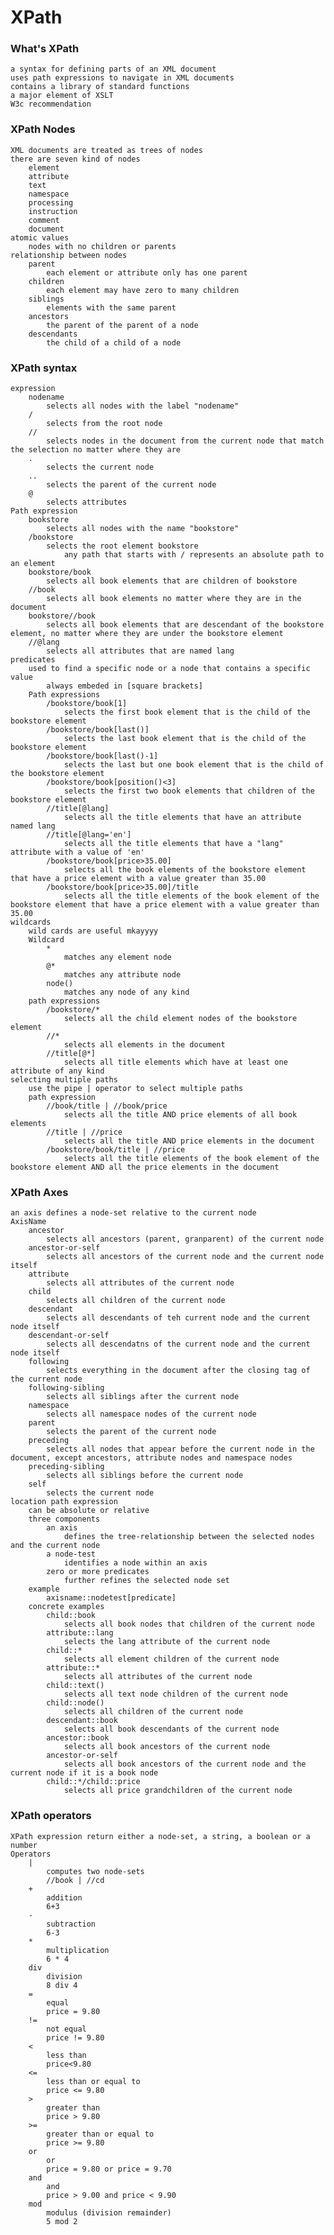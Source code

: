 # XPath 
	
### What's XPath
	a syntax for defining parts of an XML document 
	uses path expressions to navigate in XML documents
	contains a library of standard functions 
	a major element of XSLT 
	W3c recommendation 

### XPath Nodes
	XML documents are treated as trees of nodes 
	there are seven kind of nodes 
		element 
		attribute 
		text 
		namespace 
		processing 
		instruction 
		comment 
		document 
	atomic values 
		nodes with no children or parents 
	relationship between nodes
		parent 
			each element or attribute only has one parent 
		children 
			each element may have zero to many children 
		siblings 
			elements with the same parent
		ancestors 
			the parent of the parent of a node
		descendants 
			the child of a child of a node

### XPath syntax
	expression	
		nodename 
			selects all nodes with the label "nodename"
		/ 
			selects from the root node
		// 
			selects nodes in the document from the current node that match the selection no matter where they are
		. 
			selects the current node
		.. 
			selects the parent of the current node 
		@ 
			selects attributes 
	Path expression 
		bookstore 
			selects all nodes with the name "bookstore"
		/bookstore 
			selects the root element bookstore 
				any path that starts with / represents an absolute path to an element 
		bookstore/book
			selects all book elements that are children of bookstore 
		//book 
			selects all book elements no matter where they are in the document 
		bookstore//book 
			selects all book elements that are descendant of the bookstore element, no matter where they are under the bookstore element 
		//@lang
			selects all attributes that are named lang
	predicates 
		used to find a specific node or a node that contains a specific value 
			always embeded in [square brackets]
		Path expressions
			/bookstore/book[1]
				selects the first book element that is the child of the bookstore element 
			/bookstore/book[last()]
				selects the last book element that is the child of the bookstore element 
			/bookstore/book[last()-1]
				selects the last but one book element that is the child of the bookstore element 
			/bookstore/book[position()<3]
				selects the first two book elements that children of the bookstore element 
			//title[@lang]
				selects all the title elements that have an attribute named lang
			//title[@lang='en']
				selects all the title elements that have a "lang" attribute with a value of 'en'
			/bookstore/book[price>35.00]
				selects all the book elements of the bookstore element that have a price element with a value greater than 35.00
			/bookstore/book[price>35.00]/title
				selects all the title elements of the book element of the bookstore element that have a price element with a value greater than 35.00
	wildcards
		wild cards are useful mkayyyy
		Wildcard
			* 
				matches any element node
			@* 
				matches any attribute node
			node()
				matches any node of any kind
		path expressions
			/bookstore/*
				selects all the child element nodes of the bookstore element 
			//* 
				selects all elements in the document 
			//title[@*]
				selects all title elements which have at least one attribute of any kind
	selecting multiple paths 
		use the pipe | operator to select multiple paths
		path expression
			//book/title | //book/price
				selects all the title AND price elements of all book elements 
			//title | //price 
				selects all the title AND price elements in the document 
			/bookstore/book/title | //price 
				selects all the title elements of the book element of the bookstore element AND all the price elements in the document 

### XPath Axes 
	an axis defines a node-set relative to the current node
	AxisName 
		ancestor 
			selects all ancestors (parent, granparent) of the current node
		ancestor-or-self
			selects all ancestors of the current node and the current node itself 
		attribute 
			selects all attributes of the current node
		child 
			selects all children of the current node 
		descendant 
			selects all descendants of teh current node and the current node itself
		descendant-or-self
			selects all descendatns of the current node and the current node itself 
		following 
			selects everything in the document after the closing tag of the current node
		following-sibling 
			selects all siblings after the current node
		namespace 
			selects all namespace nodes of the current node
		parent 
			selects the parent of the current node 
		preceding 
			selects all nodes that appear before the current node in the document, except ancestors, attribute nodes and namespace nodes 
		preceding-sibling 
			selects all siblings before the current node
		self 
			selects the current node 
	location path expression 
		can be absolute or relative 
		three components 
			an axis
				defines the tree-relationship between the selected nodes and the current node
			a node-test
				identifies a node within an axis
			zero or more predicates
				further refines the selected node set
		example 
			axisname::nodetest[predicate]
		concrete examples 
			child::book
				selects all book nodes that children of the current node
			attribute::lang
				selects the lang attribute of the current node
			child::* 
				selects all element children of the current node 
			attribute::* 
				selects all attributes of the current node
			child::text()
				selects all text node children of the current node 
			child::node()
				selects all children of the current node
			descendant::book
				selects all book descendants of the current node
			ancestor::book
				selects all book ancestors of the current node
			ancestor-or-self
				selects all book ancestors of the current node and the current node if it is a book node 
			child::*/child::price
				selects all price grandchildren of the current node

### XPath operators 
	XPath expression return either a node-set, a string, a boolean or a number
	Operators 
		|
			computes two node-sets
			//book | //cd
		+ 	
			addition 
			6+3
		- 
			subtraction 
			6-3
		* 
			multiplication 
			6 * 4
		div 
			division 
			8 div 4
		= 
			equal 
			price = 9.80
		!=
			not equal 
			price != 9.80
		< 
			less than 
			price<9.80
		<= 
			less than or equal to
			price <= 9.80
		>
			greater than
			price > 9.80
		>= 
			greater than or equal to
			price >= 9.80
		or 
			or 
			price = 9.80 or price = 9.70
		and 
			and 
			price > 9.00 and price < 9.90
		mod
			modulus (division remainder)
			5 mod 2
			








 




